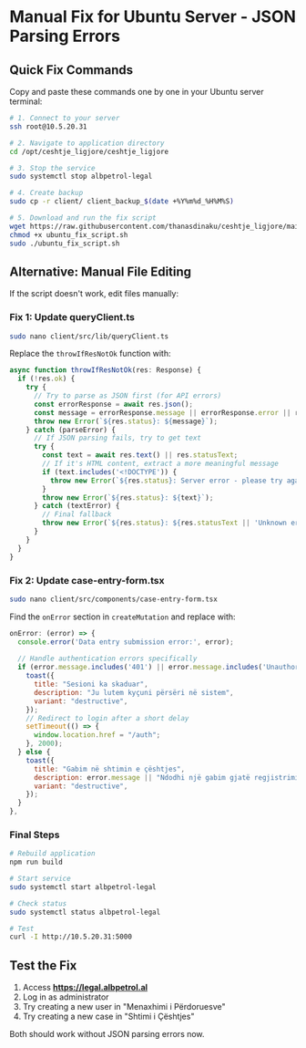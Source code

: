 # Manual Fix for Ubuntu Server - JSON Parsing Errors

## Quick Fix Commands

Copy and paste these commands one by one in your Ubuntu server terminal:

```bash
# 1. Connect to your server
ssh root@10.5.20.31

# 2. Navigate to application directory
cd /opt/ceshtje_ligjore/ceshtje_ligjore

# 3. Stop the service
sudo systemctl stop albpetrol-legal

# 4. Create backup
sudo cp -r client/ client_backup_$(date +%Y%m%d_%H%M%S)

# 5. Download and run the fix script
wget https://raw.githubusercontent.com/thanasdinaku/ceshtje_ligjore/main/ubuntu_fix_script.sh
chmod +x ubuntu_fix_script.sh
sudo ./ubuntu_fix_script.sh
```

## Alternative: Manual File Editing

If the script doesn't work, edit files manually:

### Fix 1: Update queryClient.ts

```bash
sudo nano client/src/lib/queryClient.ts
```

Replace the `throwIfResNotOk` function with:

```javascript
async function throwIfResNotOk(res: Response) {
  if (!res.ok) {
    try {
      // Try to parse as JSON first (for API errors)
      const errorResponse = await res.json();
      const message = errorResponse.message || errorResponse.error || res.statusText;
      throw new Error(`${res.status}: ${message}`);
    } catch (parseError) {
      // If JSON parsing fails, try to get text
      try {
        const text = await res.text() || res.statusText;
        // If it's HTML content, extract a more meaningful message
        if (text.includes('<!DOCTYPE')) {
          throw new Error(`${res.status}: Server error - please try again`);
        }
        throw new Error(`${res.status}: ${text}`);
      } catch (textError) {
        // Final fallback
        throw new Error(`${res.status}: ${res.statusText || 'Unknown error'}`);
      }
    }
  }
}
```

### Fix 2: Update case-entry-form.tsx

```bash
sudo nano client/src/components/case-entry-form.tsx
```

Find the `onError` section in `createMutation` and replace with:

```javascript
onError: (error) => {
  console.error('Data entry submission error:', error);
  
  // Handle authentication errors specifically
  if (error.message.includes('401') || error.message.includes('Unauthorized')) {
    toast({
      title: "Sesioni ka skaduar",
      description: "Ju lutem kyçuni përsëri në sistem",
      variant: "destructive",
    });
    // Redirect to login after a short delay
    setTimeout(() => {
      window.location.href = "/auth";
    }, 2000);
  } else {
    toast({
      title: "Gabim në shtimin e çështjes",
      description: error.message || "Ndodhi një gabim gjatë regjistrimit të çështjes",
      variant: "destructive",
    });
  }
},
```

### Final Steps

```bash
# Rebuild application
npm run build

# Start service
sudo systemctl start albpetrol-legal

# Check status
sudo systemctl status albpetrol-legal

# Test
curl -I http://10.5.20.31:5000
```

## Test the Fix

1. Access **https://legal.albpetrol.al**
2. Log in as administrator
3. Try creating a new user in "Menaxhimi i Përdoruesve"
4. Try creating a new case in "Shtimi i Çështjes"

Both should work without JSON parsing errors now.